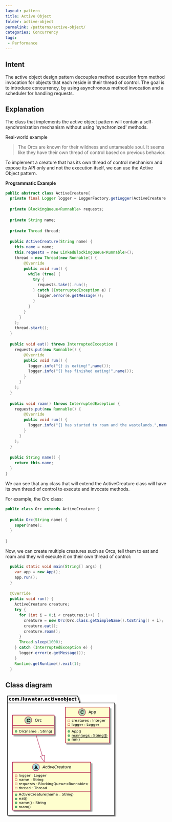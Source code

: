 ```yaml
---
layout: pattern
title: Active Object
folder: active-object
permalink: /patterns/active-object/
categories: Concurrency
tags:
 - Performance
---
```



## Intent
The active object design pattern decouples method execution from method invocation for objects that each reside in their thread of control. The goal is to introduce concurrency, by using asynchronous method invocation and a scheduler for handling requests.

## Explanation

The class that implements the active object pattern will contain a self-synchronization mechanism without using 'synchronized' methods.

Real-world example

>The Orcs are known for their wildness and untameable soul. It seems like they have their own thread of control based on previous behavior.

To implement a creature that has its own thread of control mechanism and expose its API only and not the execution itself, we can use the Active Object pattern.


**Programmatic Example**

```java
public abstract class ActiveCreature{
  private final Logger logger = LoggerFactory.getLogger(ActiveCreature.class.getName());

  private BlockingQueue<Runnable> requests;
  
  private String name;
  
  private Thread thread;

  public ActiveCreature(String name) {
    this.name = name;
    this.requests = new LinkedBlockingQueue<Runnable>();
    thread = new Thread(new Runnable() {
        @Override
        public void run() {
          while (true) {
            try {
              requests.take().run();
            } catch (InterruptedException e) { 
              logger.error(e.getMessage());
            }
          }
        }
      }
    );
    thread.start();
  }
  
  public void eat() throws InterruptedException {
    requests.put(new Runnable() {
        @Override
        public void run() { 
          logger.info("{} is eating!",name());
          logger.info("{} has finished eating!",name());
        }
      }
    );
  }

  public void roam() throws InterruptedException {
    requests.put(new Runnable() {
        @Override
        public void run() { 
          logger.info("{} has started to roam and the wastelands.",name());
        }
      }
    );
  }
  
  public String name() {
    return this.name;
  }
}

```

We can see that any class that will extend the ActiveCreature class will have its own thread of control to execute and invocate methods.

For example, the Orc class:
```java
public class Orc extends ActiveCreature {

  public Orc(String name) {
    super(name);
  }

}
```

Now, we can create multiple creatures such as Orcs, tell them to eat and roam and they will execute it on their own thread of control:
```java
  public static void main(String[] args) {  
    var app = new App();
    app.run();
  }
  
  @Override
  public void run() {
    ActiveCreature creature;
    try {
      for (int i = 0;i < creatures;i++) {
        creature = new Orc(Orc.class.getSimpleName().toString() + i);
        creature.eat();
        creature.roam();
      }
      Thread.sleep(1000);
    } catch (InterruptedException e) {
      logger.error(e.getMessage());
    }
    Runtime.getRuntime().exit(1);
  }
```

## Class diagram

![alt text](./etc/active-object.urm.png "Active Object class diagram")